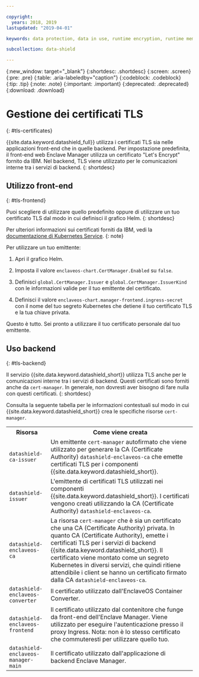 ```yaml
---

copyright:
  years: 2018, 2019
lastupdated: "2019-04-01"

keywords: data protection, data in use, runtime encryption, runtime memory encryption, encrypted memory, intel sgx, software guard extensions, fortanix runtime encryption

subcollection: data-shield

---
```


{:new_window: target="_blank"}
{:shortdesc: .shortdesc}
{:screen: .screen}
{:pre: .pre}
{:table: .aria-labeledby="caption"}
{:codeblock: .codeblock}
{:tip: .tip}
{:note: .note}
{:important: .important}
{:deprecated: .deprecated}
{:download: .download}



# Gestione dei certificati TLS
{: #tls-certificates}

{{site.data.keyword.datashield_full}} utilizza i certificati TLS sia nelle applicazioni front-end che in quelle backend. Per impostazione predefinita, il front-end web Enclave Manager utilizza un certificato "Let's Encrypt" fornito da IBM. Nel backend, TLS viene utilizzato per le comunicazioni interne tra i servizi di backend.
{: shortdesc}


## Utilizzo front-end
{: #tls-frontend}

Puoi scegliere di utilizzare quello predefinito oppure di utilizzare un tuo certificato TLS dal modo in cui definisci il grafico Helm.
{: shortdesc}

Per ulteriori informazioni sui certificati forniti da IBM, vedi la [documentazione di Kubernetes Service](/docs/containers?topic=containers-ingress#ingress_expose_public).
{: note}

Per utilizzare un tuo emittente:

1. Apri il grafico Helm.

2. Imposta il valore `enclaveos-chart.CertManager.Enabled` su `false`.

3. Definisci `global.CertManager.Issuer` e `global.CertManager.IssuerKind` con le informazioni valide per il tuo emittente del certificato.

4. Definisci il valore `enclaveos-chart.manager-frontend.ingress-secret` con il nome del tuo segreto Kubernetes che detiene il tuo certificato TLS e la tua chiave privata.

Questo è tutto. Sei pronto a utilizzare il tuo certificato personale dal tuo emittente. 



## Uso backend
{: #tls-backend}

Il servizio {{site.data.keyword.datashield_short}} utilizza TLS anche per le comunicazioni interne tra i servizi di backend. Questi certificati sono forniti anche da `cert-manager`. In generale, non dovresti aver bisogno di fare nulla con questi certificati.
{: shortdesc}

Consulta la seguente tabella per le informazioni contestuali sul modo in cui {{site.data.keyword.datashield_short}} crea le specifiche risorse `cert-manager`.

<table>
    <tr>
        <th>Risorsa</th>
        <th>Come viene creata</th>
    </tr>
    <tr>
        <td><code>datashield-ca-issuer</code></td>
        <td>Un emittente <code>cert-manager</code> autofirmato che viene utilizzato per generare la CA (Certificate Authority) <code>datashield-enclaveos-ca</code> che emette certificati TLS per i componenti {{site.data.keyword.datashield_short}}.</td>
    </tr>
    <tr>
        <td><code>datashield-issuer</code></td>
        <td>L'emittente di certificati TLS utilizzati nei componenti {{site.data.keyword.datashield_short}}. I certificati vengono creati utilizzando la CA (Certificate Authority) <code>datashield-enclaveos-ca</code>.</td>
    </tr>
    <tr>
        <td><code>datashield-enclaveos-ca</code></td>
        <td>La risorsa <code>cert-manager</code> che è sia un certificato che una CA (Certificate Authority) privata. In quanto CA (Certificate Authority), emette i certificati TLS per i servizi di backend {{site.data.keyword.datashield_short}}. Il certificato viene montato come un segreto Kubernetes in diversi servizi, che quindi ritiene attendibile i client se hanno un certificato firmato dalla CA <code>datashield-enclaveos-ca</code>.</td>
    </tr>
    <tr>
        <td><code>datashield-enclaveos-converter</code></td>
        <td>Il certificato utilizzato dall'EnclaveOS Container Converter.</td>
    </tr>
    <tr>
        <td><code>datashield-enclaveos-frontend</code></td>
        <td>Il certificato utilizzato dal contenitore che funge da front-end dell'Enclave Manager. Viene utilizzato per eseguire l'autenticazione presso il proxy Ingress. Nota: non è lo stesso certificato che commuteresti per utilizzare quello tuo.</td>
    </tr>
    <tr>
        <td><code>datashield-enclaveos-manager-main</code></td>
        <td>Il certificato utilizzato dall'applicazione di backend Enclave Manager.</td>
    </tr>
</table>


<!---## Disabling cert-manager
{: #tls-disable-cert-manager}

You can choose to disable `cert-manager` entirely and configure your certificates manually for the Enclave Manager backend services. To do so, set the Helm value `global.CertManager.Enabled` to `false`.--->

